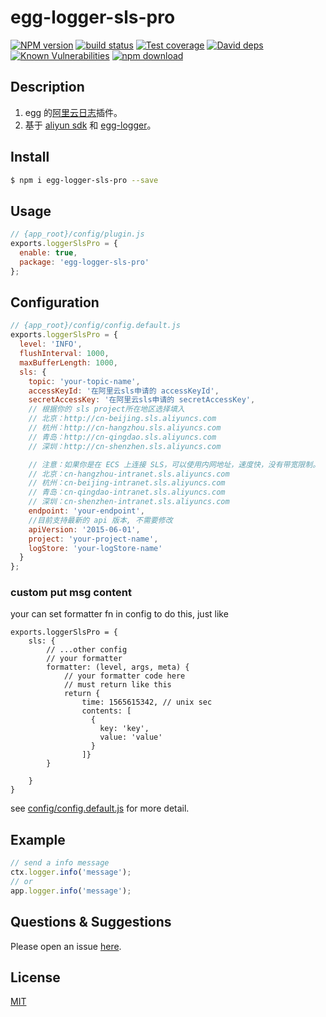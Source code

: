 # egg-logger-sls-pro

[![NPM version][npm-image]][npm-url]
[![build status][travis-image]][travis-url]
[![Test coverage][codecov-image]][codecov-url]
[![David deps][david-image]][david-url]
[![Known Vulnerabilities][snyk-image]][snyk-url]
[![npm download][download-image]][download-url]

[npm-image]: https://img.shields.io/npm/v/egg-logger-sls-pro.svg?style=flat-square
[npm-url]: https://npmjs.org/package/egg-logger-sls-pro
[travis-image]: https://img.shields.io/travis/eggjs/egg-logger-sls-pro.svg?style=flat-square
[travis-url]: https://travis-ci.org/eggjs/egg-logger-sls-pro
[codecov-image]: https://img.shields.io/codecov/c/github/eggjs/egg-logger-sls-pro.svg?style=flat-square
[codecov-url]: https://codecov.io/github/eggjs/egg-logger-sls-pro?branch=master
[david-image]: https://img.shields.io/david/eggjs/egg-logger-sls-pro.svg?style=flat-square
[david-url]: https://david-dm.org/eggjs/egg-logger-sls-pro
[snyk-image]: https://snyk.io/test/npm/egg-logger-sls-pro/badge.svg?style=flat-square
[snyk-url]: https://snyk.io/test/npm/egg-logger-sls-pro
[download-image]: https://img.shields.io/npm/dm/egg-logger-sls-pro.svg?style=flat-square
[download-url]: https://npmjs.org/package/egg-logger-sls-pro

<!--
Description here.
-->

## Description

1. egg 的[阿里云日志](https://help.aliyun.com/document_detail/48869.html?spm=a2c4g.11186623.6.544.1697729a3lm2ra)插件。
2. 基于 [aliyun sdk](https://github.com/aliyun-UED/aliyun-sdk-js/tree/master/samples/sls) 和 [egg-logger](https://github.com/eggjs/egg-logger)。

## Install

```bash
$ npm i egg-logger-sls-pro --save
```

## Usage

```js
// {app_root}/config/plugin.js
exports.loggerSlsPro = {
  enable: true,
  package: 'egg-logger-sls-pro'
};
```

## Configuration

```js
// {app_root}/config/config.default.js
exports.loggerSlsPro = {
  level: 'INFO',
  flushInterval: 1000,
  maxBufferLength: 1000,
  sls: {
    topic: 'your-topic-name',
    accessKeyId: '在阿里云sls申请的 accessKeyId',
    secretAccessKey: '在阿里云sls申请的 secretAccessKey',
    // 根据你的 sls project所在地区选择填入
    // 北京：http://cn-beijing.sls.aliyuncs.com
    // 杭州：http://cn-hangzhou.sls.aliyuncs.com
    // 青岛：http://cn-qingdao.sls.aliyuncs.com
    // 深圳：http://cn-shenzhen.sls.aliyuncs.com

    // 注意：如果你是在 ECS 上连接 SLS，可以使用内网地址，速度快，没有带宽限制。
    // 北京：cn-hangzhou-intranet.sls.aliyuncs.com
    // 杭州：cn-beijing-intranet.sls.aliyuncs.com
    // 青岛：cn-qingdao-intranet.sls.aliyuncs.com
    // 深圳：cn-shenzhen-intranet.sls.aliyuncs.com
    endpoint: 'your-endpoint',
    //目前支持最新的 api 版本, 不需要修改
    apiVersion: '2015-06-01',
    project: 'your-project-name',
    logStore: 'your-logStore-name'
  }
};
```

### custom put msg content

your can set formatter fn in config to do this, just like

```
exports.loggerSlsPro = {
	sls: {
		// ...other config
		// your formatter
		formatter: (level, args, meta) {
			// your formatter code here
			// must return like this
			return {
				time: 1565615342, // unix sec
				contents: [
				  {
					key: 'key',
					value: 'value'
				  }
				]}
		}

	}
}

```

see [config/config.default.js](config/config.default.js) for more detail.

## Example

<!-- example here -->

```js
// send a info message
ctx.logger.info('message');
// or
app.logger.info('message');
```

## Questions & Suggestions

Please open an issue [here](https://github.com/eggjs/egg/issues).

## License

[MIT](LICENSE)
